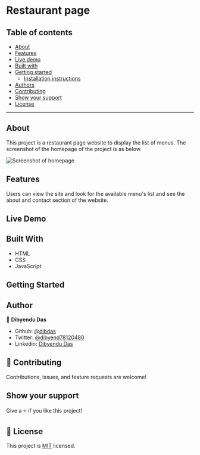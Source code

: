 
# Restaurant page

## Table of contents

- [About](#about)
- [Features](#features)
- [Live demo](#live-demo)
- [Built with](#built-with)
- [Getting started](#getting-started)
  * [Installation instructions](#installation-instructions)
- [Authors](#authors)
- [Contributing](#-contributing)
- [Show your support](#show-your-support)
- [License](#-license)

---

## About

This project is a restaurant page website to display the list of menus. The screenshot of the homepage of the project is as below.

![Screenshot of homepage](./dist/images/app_snap.png)

## Features

Users can view the site and look for the available menu's list and see the about and contact section of the website.

## Live Demo

## Built With

- HTML
- CSS
- JavaScript

## Getting Started


## Author

👤 **Dibyendu Das**
- Github: [@dibdas](https://github.com/dibdas)
- Twitter: [@dibyend78120480](https://twitter.com/dibyend78120480)
- Linkedin: [Dibyendu Das](https://www.linkedin.com/in/dibdas/)
## 🤝 Contributing

Contributions, issues, and feature requests are welcome!

## Show your support

Give a ⭐️ if you like this project!

## 📝 License

This project is [MIT](./LICENSE) licensed.

